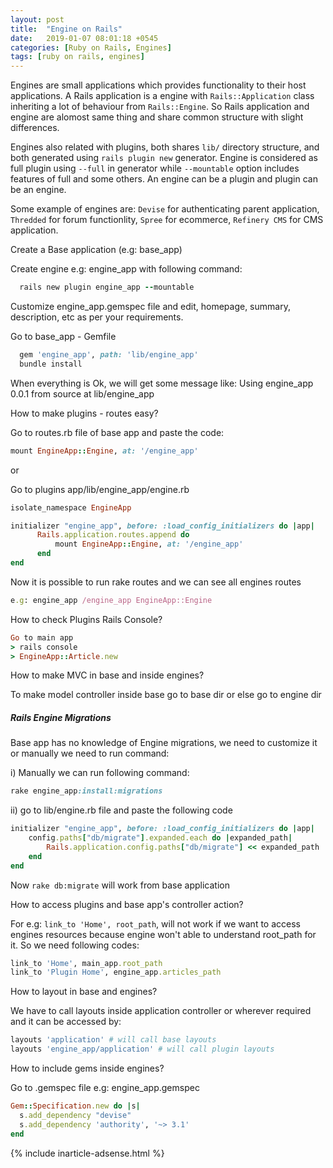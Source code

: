 ```yaml
---
layout: post
title:  "Engine on Rails"
date:   2019-01-07 08:01:18 +0545
categories: [Ruby on Rails, Engines]
tags: [ruby on rails, engines]
---
```


Engines are small applications which provides functionality to their host applications. A Rails application is a engine with `Rails::Application` class inheriting a lot of behaviour from `Rails::Engine`. So Rails application and engine are alomost same thing and share common structure with slight differences.

Engines also related with plugins, both shares `lib/` directory structure, and both generated using `rails plugin new` generator. Engine is considered as full plugin using `--full` in generator while `--mountable` option includes features of full and some others. An engine can be a plugin and plugin can be an engine.

Some example of engines are: `Devise` for authenticating parent application, `Thredded` for forum functionlity, `Spree` for ecommerce, `Refinery CMS` for CMS application.

Create a Base application (e.g: base_app)

Create engine e.g: engine_app with following command:
```Ruby
  rails new plugin engine_app --mountable
```

Customize engine_app.gemspec file and edit, homepage, summary, description, etc as per your requirements.

Go to base_app -  Gemfile
```Ruby
  gem 'engine_app', path: 'lib/engine_app'
  bundle install
```

When everything is Ok, we will get some message like:
Using engine_app 0.0.1 from source at lib/engine_app

How to make plugins -  routes easy?

Go to routes.rb file of base app and paste the code:
```Ruby
mount EngineApp::Engine, at: '/engine_app'
```

or

Go to plugins app/lib/engine_app/engine.rb

```Ruby
isolate_namespace EngineApp

initializer "engine_app", before: :load_config_initializers do |app|
      Rails.application.routes.append do
          mount EngineApp::Engine, at: '/engine_app'
      end
end
```

Now it is possible to run rake routes and we can see all engines routes

```Ruby
e.g: engine_app /engine_app EngineApp::Engine
```

How to check Plugins Rails Console?

```Ruby
Go to main app
> rails console
> EngineApp::Article.new
```

How to make MVC in base and inside engines?

To make model controller inside base go to base dir or else go to engine dir

##### Rails Engine Migrations

Base app has no knowledge of Engine migrations, we need to customize it or manually we need to run command:

i) Manually we can run following command:
```Ruby
rake engine_app:install:migrations
```

ii) go to lib/engine.rb file and paste the following code
 ```Ruby
 initializer "engine_app", before: :load_config_initializers do |app|
     config.paths["db/migrate"].expanded.each do |expanded_path|
         Rails.application.config.paths["db/migrate"] << expanded_path
     end
 end
 ```

Now `rake db:migrate` will work from base application

How to access plugins and base app's controller action?

For e.g: `link_to 'Home', root_path`, will not work if we want to access engines
resources because engine won't able to understand root_path for it. So we need following codes:

```Ruby
link_to 'Home', main_app.root_path
link_to 'Plugin Home', engine_app.articles_path
```

How to layout in base and engines?

We have to call layouts inside application controller or wherever required and it can be accessed by:

```Ruby
layouts 'application' # will call base layouts
layouts 'engine_app/application' # will call plugin layouts
```

How to include gems inside engines?

Go to .gemspec file e.g: engine_app.gemspec

```Ruby
Gem::Specification.new do |s|
  s.add_dependency "devise"
  s.add_dependency 'authority', '~> 3.1'
end
```

{% include inarticle-adsense.html %}